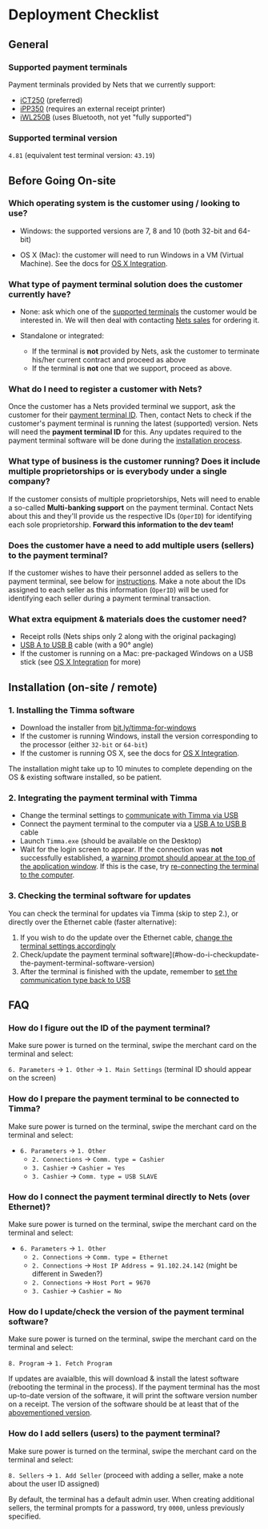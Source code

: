 # Deployment Checklist

## General

### Supported payment terminals

Payment terminals provided by Nets that we currently support:

  * [iCT250](https://shop.nets.eu/fi/web/fin/40?terminal_id=TFIN4400-7648-R) (preferred)
  * [iPP350](https://ingenico.us/smart-terminals/pinpads-terminals/ipp-350.html) (requires an external receipt printer)
  * [iWL250B](https://shop.nets.eu/fi/web/fin/40?terminal_id=TFIN4300-7648-R) (uses Bluetooth, not yet "fully supported")

### Supported terminal version

`4.81` (equivalent test terminal version: `43.19`)


## Before Going On-site

### Which operating system is the customer using / looking to use?

* Windows: the supported versions are 7, 8 and 10 (both 32-bit and 64-bit)

* OS X (Mac): the customer will need to run Windows in a VM (Virtual Machine). See the docs for [OS X Integration](./osx-integration.md).

### What type of payment terminal solution does the customer currently have?

* None: ask which one of the [supported terminals](#supported-payment-terminals) the customer would be interested in. We will then deal with contacting [Nets sales](https://shop.nets.eu/) for ordering it.

* Standalone or integrated:
  * If the terminal is **not** provided by Nets, ask the customer to terminate his/her current contract and proceed as above
  * If the terminal is **not** one that we support, proceed as above.

### What do I need to register a customer with Nets?

Once the customer has a Nets provided terminal we support, ask the customer for their [payment terminal ID](#how-do-i-figure-out-the-id-of-the-payment-terminal). Then, contact Nets to check if the customer's payment terminal is running the latest (supported) version. Nets will need the **payment terminal ID** for this. Any updates required to the payment terminal software will be done during the [installation process](#installation-on-site--remote).

### What type of business is the customer running? Does it include multiple proprietorships or is everybody under a single company?

If the customer consists of multiple proprietorships, Nets will need to enable a so-called **Multi-banking support** on the payment terminal. Contact Nets about this and they'll provide us the respective IDs (`OperID`) for identifying each sole proprietorship. **Forward this information to the dev team!**

### Does the customer have a need to add multiple users (sellers) to the payment terminal?

If the customer wishes to have their personnel added as sellers to the payment terminal, see below for [instructions](#how-do-i-add-sellers-users-to-the-payment-terminal). Make a note about the IDs assigned to each seller as this information (`OperID`) will be used for identifying each seller during a payment terminal transaction.

### What extra equipment & materials does the customer need?

* Receipt rolls (Nets ships only 2 along with the original packaging)
* [USB A to USB B](../assets/images/usb-a-to-usb-b.jpg) cable (with a 90° angle)
* If the customer is running on a Mac: pre-packaged Windows on a USB stick (see [OS X Integration](./osx-integration.md) for more)


## Installation (on-site / remote)

### 1. Installing the Timma software

  * Download the installer from [bit.ly/timma-for-windows](http://bit.ly/timma-for-windows)
  * If the customer is running Windows, install the version corresponding to the processor (either `32-bit` or `64-bit`)
  * If the customer is running OS X, see the docs for [OS X Integration](./osx-integration.md).

The installation might take up to 10 minutes to complete depending on the OS & existing software installed, so be patient.

### 2. Integrating the payment terminal with Timma

  * Change the terminal settings to [communicate with Timma via USB](#how-do-i-prepare-the-payment-terminal-to-be-connected-to-timma)
  * Connect the payment terminal to the computer via a [USB A to USB B](../assets/images/usb-a-to-usb-b.jpg) cable
  * Launch `Timma.exe` (should be available on the Desktop)
  * Wait for the login screen to appear. If the connection was **not** successfully established, a [warning prompt should appear at the top of the application window](../assets/images/terminal-disconnected.jpeg). If this is the case, try [re-connecting the terminal to the computer](reconnecting-the-terminal.md).

### 3. Checking the terminal software for updates

You can check the terminal for updates via Timma (skip to step 2.), or directly over the Ethernet cable (faster alternative):

  1. If you wish to do the update over the Ethernet cable, [change the terminal settings accordingly](#how-do-i-connect-the-payment-terminal-directly-to-nets-over-ethernet)
  2. Check/update the payment terminal software](#how-do-i-checkupdate-the-payment-terminal-software-version)
  3. After the terminal is finished with the update, remember to [set the communication type back to USB](#2-integrating-the-payment-terminal-with-timma)



## FAQ

### How do I figure out the ID of the payment terminal?

Make sure power is turned on the terminal, swipe the merchant card on the terminal and select:

`6. Parameters` -> `1. Other` -> `1. Main Settings` (terminal ID should appear on the screen)

### How do I prepare the payment terminal to be connected to Timma?

Make sure power is turned on the terminal, swipe the merchant card on the terminal and select:

* `6. Parameters` -> `1. Other`
  * `2. Connections` -> `Comm. type = Cashier`
  * `3. Cashier` -> `Cashier = Yes`
  * `3. Cashier` -> `Comm. type = USB SLAVE`

### How do I connect the payment terminal directly to Nets (over Ethernet)?

Make sure power is turned on the terminal, swipe the merchant card on the terminal and select:

* `6. Parameters` -> `1. Other`
  * `2. Connections` -> `Comm. type = Ethernet`
  * `2. Connections` -> `Host IP Address = 91.102.24.142` (might be different in Sweden?)
  * `2. Connections` -> `Host Port = 9670`
  * `3. Cashier` -> `Cashier = No`

### How do I update/check the version of the payment terminal software?

Make sure power is turned on the terminal, swipe the merchant card on the terminal and select:

`8. Program` -> `1. Fetch Program`

If updates are avaialble, this will download & install the latest software (rebooting the terminal in the process). If the payment terminal has the most up-to-date version of the software, it will print the software version number on a receipt. The version of the software should be at least that of the [abovementioned version](#supported-terminal-version).

### How do I add sellers (users) to the payment terminal?

Make sure power is turned on the terminal, swipe the merchant card on the terminal and select:

`8. Sellers` -> `1. Add Seller` (proceed with adding a seller, make a note about the user ID assigned)

By default, the terminal has a default admin user. When creating additional sellers, the terminal prompts for a password, try `0000`, unless previously specified.
